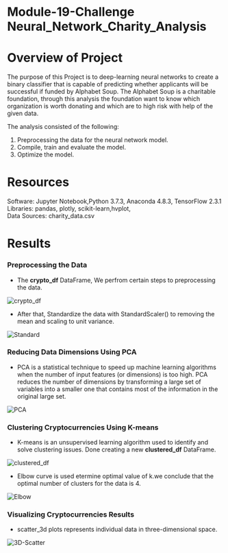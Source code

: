 # Module-19-Challenge Neural_Network_Charity_Analysis
# Overview of Project #
The purpose of this Project is to deep-learning neural networks to create a binary classifier that is capable of predicting whether applicants will be successful if funded by Alphabet Soup. The Alphabet Soup  is a charitable foundation, through this analysis the foundation want to know which organization is worth donating and which are to high risk with help of the given data.

The analysis consisted of the following:
1. Preprocessing the data for the neural network model.
2. Compile, train and evaluate the model.
3. Optimize the model.


# Resources #
Software: Jupyter Notebook,Python 3.7.3, Anaconda 4.8.3, TensorFlow 2.3.1<br>
Libraries: pandas, plotly, scikit-learn,hvplot,<br>
Data Sources: charity_data.csv

# Results #
### Preprocessing the Data ###
- The **crypto_df** DataFrame, We perfrom certain steps to preprocessing the data.<br>

![crypto_df](/Image/crypto_df.png)<br>

- After that, Standardize the data with StandardScaler() to removing the mean and scaling to unit variance.<br>

![Standard](/Image/Standard.png)<br>

### Reducing Data Dimensions Using PCA ###
- PCA is a statistical technique to speed up machine learning algorithms when the number of input features (or dimensions) is too high. PCA reduces the number of dimensions by transforming a large set of variables into a smaller one that contains most of the information in the original large set.<br>

![PCA](/Image/PCA.png)

### Clustering Cryptocurrencies Using K-means ###
- K-means is an unsupervised learning algorithm used to identify and solve clustering issues. Done creating a new **clustered_df** DataFrame.<br>

![clustered_df](/Image/clustered_df.png)<br>

- Elbow curve is used etermine optimal value of k.we conclude that the optimal number of clusters for the data is 4.<br>

![Elbow](/Image/Elbow.png)<br>

### Visualizing Cryptocurrencies Results ###
- scatter_3d plots represents individual data in three-dimensional space.<br>

![3D-Scatter](/Image/3D-Scatter.png)<br>

